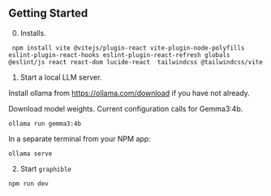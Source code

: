
## Getting Started

0. Installs.

```shell
 npm install vite @vitejs/plugin-react vite-plugin-node-polyfills eslint-plugin-react-hooks eslint-plugin-react-refresh globals @eslint/js react react-dom lucide-react  tailwindcss @tailwindcss/vite
 ```


1. Start a local LLM server.

Install ollama from https://ollama.com/download if you have not already.

Download model weights. Current configuration calls for Gemma3:4b.

```shell
ollama run gemma3:4b
```

In a separate terminal from your NPM app:

```shell
ollama serve
```

2. Start `graphible`

```
npm run dev
```